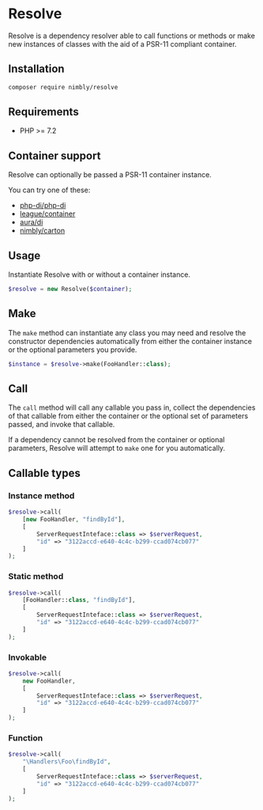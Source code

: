 # Resolve

Resolve is a dependency resolver able to call functions or methods or make new instances of classes with the aid of a PSR-11 compliant container.

## Installation

```bash
composer require nimbly/resolve
```

## Requirements

* PHP >= 7.2

## Container support

Resolve can optionally be passed a PSR-11 container instance.

You can try one of these:

* [php-di/php-di](https://github.com/PHP-DI/PHP-DI)
* [league/container](https://github.com/thephpleague/container)
* [aura/di](https://github.com/auraphp/Aura.Di)
* [nimbly/carton](https://github.com/nimbly/carton)

## Usage

Instantiate Resolve with or without a container instance.

```php
$resolve = new Resolve($container);
```

## Make

The `make` method can instantiate any class you may need and resolve the constructor dependencies automatically from either the container instance or the optional parameters you provide.

```php
$instance = $resolve->make(FooHandler::class);
```

## Call

The `call` method will call any callable you pass in, collect the dependencies of that callable from either the container or the optional set of parameters passed, and invoke that callable.

If a dependency cannot be resolved from the container or optional parameters, Resolve will attempt to `make` one for you automatically.

## Callable types

### Instance method

```php
$resolve->call(
    [new FooHandler, "findById"],
    [
        ServerRequestInteface::class => $serverRequest,
        "id" => "3122accd-e640-4c4c-b299-ccad074cb077"
    ]
);
```
### Static method

```php
$resolve->call(
    [FooHandler::class, "findById"],
    [
        ServerRequestInteface::class => $serverRequest,
        "id" => "3122accd-e640-4c4c-b299-ccad074cb077"
    ]
);
```

### Invokable

```php
$resolve->call(
    new FooHandler,
    [
        ServerRequestInteface::class => $serverRequest,
        "id" => "3122accd-e640-4c4c-b299-ccad074cb077"
    ]
);
```

### Function

```php
$resolve->call(
    "\Handlers\Foo\findById",
    [
        ServerRequestInteface::class => $serverRequest,
        "id" => "3122accd-e640-4c4c-b299-ccad074cb077"
    ]
);
```